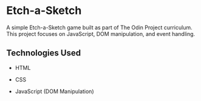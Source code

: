 # Etch-a-Sketch

A simple Etch-a-Sketch game built as part of The Odin Project curriculum. This project focuses on JavaScript, DOM manipulation, and event handling.

## Technologies Used

 - HTML

 - CSS

 - JavaScript (DOM Manipulation)

